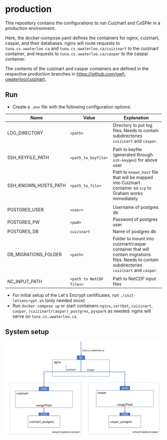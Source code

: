 # production
This repository contains the configurations to run Cuizinart and CaSPAr in a production environment.

Here, the docker-compose.yaml defines the containers for nginx, cuizinart, caspar, and their databases.
nginx will route requests to `tuna.cs.uwaterloo.ca` and `tuna.cs.uwaterloo.ca/cuizinart` to the cuizinart container, and requests to `tuna.cs.uwaterloo.ca/caspar` to the caspar container.

The contents of the cuizinart and caspar containers are defined in the respective production branches in https://github.com/gwf-uwaterloo/cuizinart.

## Run
- Create a `.env` file with the following configuration options:

|Name|Value|Explanation|
|---|---|---|
|LOG_DIRECTORY|`<path>`|Directory to put log files. Needs to contain subdirectories `cuizinart` and `caspar`.|
||||
|SSH_KEYFILE_PATH|`<path_to_keyfile>`|Path to keyfile (generated through `ssh-keygen`) for above user|
|SSH_KNOWN_HOSTS_PATH|`<path_to_file>`|Path to `known_host` file that will be mapped into Cuizinart container so `scp` to Graham works immediately|
||||
|POSTGRES_USER|`<user>`|Username of postgres db|
|POSTGRES_PW|`<pwd>`|Password of postgres user|
|POSTGRES_DB|`cuizinart`|Name of postgres db|
|DB_MIGRATIONS_FOLDER|`<path>`|Folder to mount into cuizinart/caspar container that will contain migrations files. Needs to contain subdirectories `cuizinart` and `caspar`.|
||||
|NC_INPUT_PATH|`<path to NetCDF files>`|Path to NetCDF input files|

- For initial setup of the Let's Encrypt certificates, run `./init-letsencrypt.sh` (only needed once)
- Run `docker-compose up` or start containers `nginx`, `certbot`, `cuizinart`, `caspar`, `(cuizinart/caspar)_postgres`, `pyspark` as needed. nginx will serve on `tuna.cs.uwaterloo.ca`.

## System setup
![Architecture](architecture.jpg)
